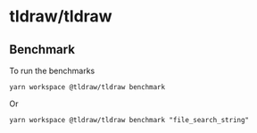 # tldraw/tldraw

## Benchmark

To run the benchmarks

```
yarn workspace @tldraw/tldraw benchmark
```

Or

```
yarn workspace @tldraw/tldraw benchmark "file_search_string"
```
